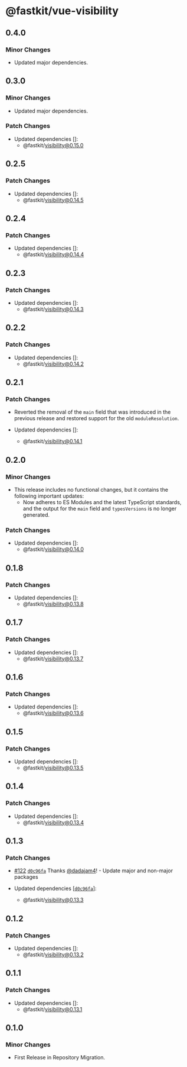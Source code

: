 # @fastkit/vue-visibility

## 0.4.0

### Minor Changes

- Updated major dependencies.

## 0.3.0

### Minor Changes

- Updated major dependencies.

### Patch Changes

- Updated dependencies []:
  - @fastkit/visibility@0.15.0

## 0.2.5

### Patch Changes

- Updated dependencies []:
  - @fastkit/visibility@0.14.5

## 0.2.4

### Patch Changes

- Updated dependencies []:
  - @fastkit/visibility@0.14.4

## 0.2.3

### Patch Changes

- Updated dependencies []:
  - @fastkit/visibility@0.14.3

## 0.2.2

### Patch Changes

- Updated dependencies []:
  - @fastkit/visibility@0.14.2

## 0.2.1

### Patch Changes

- Reverted the removal of the `main` field that was introduced in the previous release and restored support for the old `moduleResolution`.

- Updated dependencies []:
  - @fastkit/visibility@0.14.1

## 0.2.0

### Minor Changes

- This release includes no functional changes, but it contains the following important updates:
  - Now adheres to ES Modules and the latest TypeScript standards, and the output for the `main` field and `typesVersions` is no longer generated.

### Patch Changes

- Updated dependencies []:
  - @fastkit/visibility@0.14.0

## 0.1.8

### Patch Changes

- Updated dependencies []:
  - @fastkit/visibility@0.13.8

## 0.1.7

### Patch Changes

- Updated dependencies []:
  - @fastkit/visibility@0.13.7

## 0.1.6

### Patch Changes

- Updated dependencies []:
  - @fastkit/visibility@0.13.6

## 0.1.5

### Patch Changes

- Updated dependencies []:
  - @fastkit/visibility@0.13.5

## 0.1.4

### Patch Changes

- Updated dependencies []:
  - @fastkit/visibility@0.13.4

## 0.1.3

### Patch Changes

- [#122](https://github.com/dadajam4/fastkit/pull/122) [`d0c96fa`](https://github.com/dadajam4/fastkit/commit/d0c96faf96b6c91bcb8bc0b1ca9d22fc8ede303e) Thanks [@dadajam4](https://github.com/dadajam4)! - Update major and non-major packages

- Updated dependencies [[`d0c96fa`](https://github.com/dadajam4/fastkit/commit/d0c96faf96b6c91bcb8bc0b1ca9d22fc8ede303e)]:
  - @fastkit/visibility@0.13.3

## 0.1.2

### Patch Changes

- Updated dependencies []:
  - @fastkit/visibility@0.13.2

## 0.1.1

### Patch Changes

- Updated dependencies []:
  - @fastkit/visibility@0.13.1

## 0.1.0

### Minor Changes

- First Release in Repository Migration.
